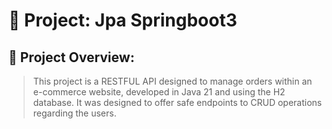 # 📘 Project: Jpa Springboot3
## 📖 Project Overview:
> This project is a RESTFUL API designed to manage orders within an e-commerce website, developed in Java 21 and using the H2 database. It was designed to offer safe endpoints to CRUD operations regarding the users.
